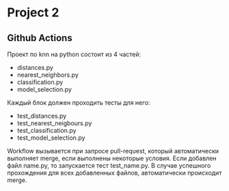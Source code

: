 # Project 2

## Github Actions

Проект по knn на python состоит из 4 частей:
- distances.py
- nearest_neighbors.py
- classification.py
- model_selection.py

Каждый блок должен проходить тесты для него:
- test_distances.py
- test_nearest_neigbours.py
- test_classification.py
- test_model_selection.py


Workflow вызывается при запросе pull-request, который автоматически выполняет merge, если выполнены некоторые условия.
Если добавлен файл name.py, то запускается тест test_name.py. В случае успешного прохождения для всех добавленных файлов, автоматически происходит merge.
